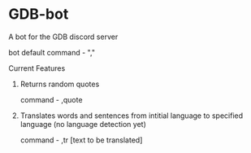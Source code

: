 # GDB-bot
A bot for the GDB discord server

bot default command - ","

Current Features

1. Returns random quotes 

   command - ,quote
   
   
2. Translates words and sentences from intitial language to specified language (no language detection yet)

   command - ,tr <initial language> <target language> [text to be translated]
   
